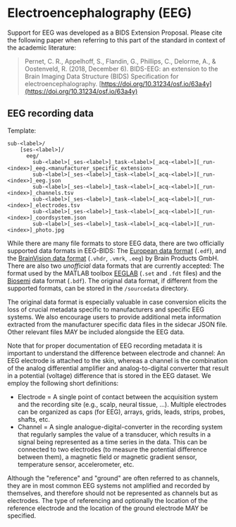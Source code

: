 # Electroencephalography (EEG)

Support for EEG was developed as a BIDS Extension Proposal. Please cite the
following paper when referring to this part of the standard in context of the
academic literature:

> Pernet, C. R., Appelhoff, S., Flandin, G., Phillips, C., Delorme, A., &
> Oostenveld, R. (2018, December 6). BIDS-EEG: an extension to the Brain
> Imaging Data Structure (BIDS) Specification for electroencephalography.
> [https://doi.org/10.31234/osf.io/63a4y](https://doi.org/10.31234/osf.io/63a4y)

## EEG recording data

Template:

```Text
sub-<label>/
    [ses-<label>]/
      eeg/
        sub-<label>[_ses-<label>]_task-<label>[_acq-<label>][_run-<index>]_eeg.<manufacturer_specific_extension>
        sub-<label>[_ses-<label>]_task-<label>[_acq-<label>][_run-<index>]_eeg.json
        sub-<label>[_ses-<label>]_task-<label>[_acq-<label>][_run-<index>]_channels.tsv
        sub-<label>[_ses-<label>]_task-<label>[_acq-<label>][_run-<index>]_electrodes.tsv
        sub-<label>[_ses-<label>]_task-<label>[_acq-<label>][_run-<index>]_coordsystem.json
        sub-<label>[_ses-<label>]_task-<label>[_acq-<label>][_run-<index>]_photo.jpg

```

While there are many file formats to store EEG data, there are two officially
supported data formats in EEG-BIDS: The [European data format](https://www.edfplus.info/)
(`.edf`), and the [BrainVision data format](https://www.brainproducts.com/productdetails.php?id=21&tab=5)
(`.vhdr`, `.vmrk`, `.eeg`) by Brain Products GmbH. There are also two
*unofficial* data formats that are currently accepted: The format used by the
MATLAB toolbox [EEGLAB](https://sccn.ucsd.edu/eeglab) (`.set` and `.fdt` files)
and the [Biosemi](https://www.biosemi.com/) data format (`.bdf`). The original
data format, if different from the supported formats, can be stored in the
`/sourcedata` directory.

The original data format is especially valuable in case conversion elicits the
loss of crucial metadata specific to manufacturers and specific EEG systems. We
also encourage users to provide additional meta information extracted from the
manufacturer specific data files in the sidecar JSON file. Other relevant files
MAY be included alongside the EEG data.

Note that for proper documentation of EEG recording metadata it is important to
understand the difference between electrode and channel: An EEG electrode is
attached to the skin, whereas a channel is the combination of the analog
differential amplifier and analog-to-digital converter that result in a
potential (voltage) difference that is stored in the EEG dataset. We employ
the following short definitions:

- Electrode = A single point of contact between the acquisition system and the
  recording site (e.g., scalp, neural tissue, ...). Multiple electrodes can be
  organized as caps (for EEG), arrays, grids, leads, strips, probes, shafts,
  etc.
- Channel = A single analogue-digital-converter in the recording system that
  regularly samples the value of a transducer, which results in a signal being
  represented as a time series in the data. This can be connected to two
  electrodes (to measure the potential difference between them), a magnetic
  field or magnetic gradient sensor,  temperature sensor, accelerometer, etc.

Although the "reference" and "ground" are often referred to as channels, they
are in most common EEG systems not amplified and recorded by themselves, and
therefore should not be represented as channels but as electrodes. The type of
referencing and optionally the location of the reference electrode and the
location of the ground electrode MAY be specified.  
